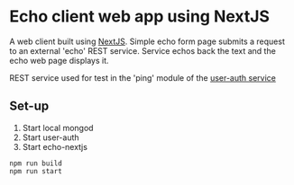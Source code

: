 # Echo client web app using NextJS

A web client built using [NextJS](https://nextjs.org/). Simple echo form page submits a request to an external 'echo' REST service. Service echos back the text and the echo web page displays it.

REST service used for test in the 'ping' module of the [user-auth service](https://github.com/cg2p/user-auth)

## Set-up
1. Start local mongod
2. Start user-auth
3. Start echo-nextjs 
```
npm run build
npm run start
```
